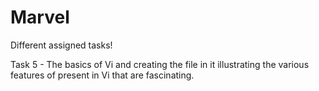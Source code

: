 # Marvel
Different assigned tasks!

Task 5 - The basics of Vi and creating the file in it illustrating the various features of present in Vi that are fascinating.
